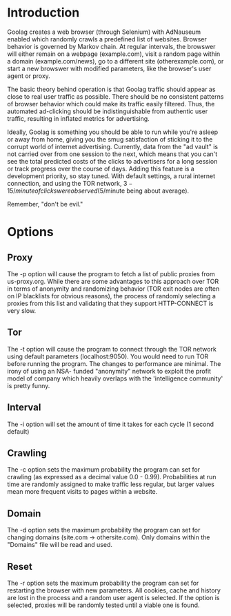 Introduction
============================================

Goolag creates a web browser (through Selenium) with AdNauseum enabled which
randomly crawls a predefined list of websites. Browser behavior is governed
by Markov chain. At regular intervals, the browswer will either remain on a
webpage (example.com), visit a random page within a domain (example.com/news),
go to a different site (otherexample.com), or start a new browswer with
modified parameters, like the browser's user agent or proxy.

The basic theory behind operation is that Goolag traffic should appear as
close to real user traffic as possible. There should be no consistent patterns
of browser behavior which could make its traffic easily filtered. Thus, the
automated ad-clicking should be indistinguishable from authentic user traffic,
resulting in inflated metrics for advertising.

Ideally, Goolag is something you should be able to run while you're asleep or
away from home, giving you the smug satisfaction of sticking it to the corrupt
world of internet advertising. Currently, data from the "ad vault" is not
carried over from one session to the next, which means that you can't see the
total predicted costs of the clicks to advertisers for a long session or track
progress over the course of days. Adding this feature is a development priority,
so stay tuned. With default settings, a rural internet connection, and using the
TOR network, $3-15/minute of clicks were observed ($5/minute being about average).

Remember, "don't be evil."

Options
==============================================================================
Proxy
------------------------------------------------------------------------------
The -p option will cause the program to fetch a list of public proxies from
us-proxy.org. While there are some advantages to this approach over TOR in terms
of anonymity and randomizing behavior (TOR exit nodes are often on IP blacklists
for obvious reasons), the process of randomly selecting a proxies from this list
and validating that they support HTTP-CONNECT is very slow.

Tor
-------------------------------------------------------------------------------
The -t option will cause the program to connect through the TOR network using
default parameters (localhost:9050). You would need to run TOR before running
the program. The changes to performance are minimal. The irony of using an NSA-
funded "anonymity" network to exploit the profit model of company which heavily
overlaps with the 'intelligence community' is pretty funny.

Interval
-------------------------------------------------------------------------------
The -i option will set the amount of time it takes for each cycle (1 second default)

Crawling
-------------------------------------------------------------------------------
The -c option sets the maximum probability the program can set for crawling (as
expressed as a decimal value 0.0 - 0.99). Probabilities at run time are randomly
assigned to make traffic less regular, but larger values mean more frequent visits
to pages within a website.

Domain
-------------------------------------------------------------------------------
The -d option sets the maximum probability the program can set for changing
domains (site.com -> othersite.com). Only domains within the "Domains" file will
be read and used.

Reset
--------------------------------------------------------------------------------
The -r option sets the maximum probability the program can set for restarting the
browser with new parameters. All cookies, cache and history are lost in the process
and a random user agent is selected. If the option is selected, proxies will be
randomly tested until a viable one is found.